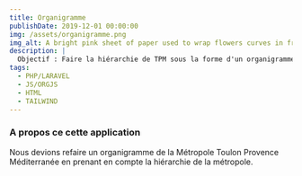 ```yaml
---
title: Organigramme
publishDate: 2019-12-01 00:00:00
img: /assets/organigramme.png
img_alt: A bright pink sheet of paper used to wrap flowers curves in front of rich blue background
description: |
  Objectif : Faire la hiérarchie de TPM sous la forme d'un organigramme
tags:
  - PHP/LARAVEL
  - JS/ORGJS
  - HTML
  - TAILWIND
---
```


### A propos ce cette application

Nous devions refaire un organigramme de la Métropole Toulon Provence Méditerranée en prenant en compte la hiérarchie de la métropole.